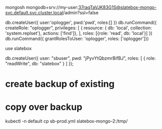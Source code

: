 mongosh mongodb+srv://my-user:37raqTaVJK83G1S@slatebox-mongo-svc.default.svc.cluster.local/admin?ssl=false

db.createUser({ user:'oplogger', pwd:'pwd', roles:[] })
db.runCommand({ createRole: "oplogger", privileges: [   { resource: { db: 'local', collection: 'system.replset'}, actions: ['find']}, ], roles: [{role: 'read', db: 'local'}] })
db.runCommand({ grantRolesToUser: 'oplogger', roles: ['oplogger']})

use slatebox

db.createUser({
  user: "sbuser",
  pwd: "jPyvYtQbzmrBifBJ",
  roles: [
    { role: "readWrite", db: "slatebox" }
  ]
});


# create backup of existing



# copy over backup

kubectl -n default cp sb-prod.yml slatebox-mongo-2:/tmp/